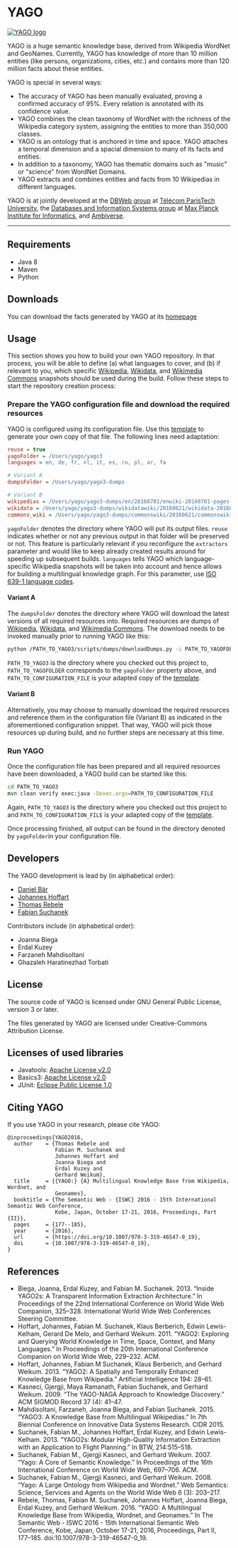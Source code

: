 # YAGO

[![YAGO logo](http://www.mpi-inf.mpg.de/fileadmin/_migrated/RTE/RTEmagicC_yago_logo_mainpage.png.png)](https://yago-knowledge.org)

<!-- TODO: update number of entities / facts -->

YAGO is a huge semantic knowledge base, derived from Wikipedia WordNet and GeoNames. Currently, YAGO has knowledge of more than 10 million entities (like persons, organizations, cities, etc.) and contains more than 120 million facts about these entities.

YAGO is special in several ways:

* The accuracy of YAGO has been manually evaluated, proving a confirmed accuracy of 95%. Every relation is annotated with its confidence value.
* YAGO combines the clean taxonomy of WordNet with the richness of the Wikipedia category system, assigning the entities to more than 350,000 classes.
* YAGO is an ontology that is anchored in time and space. YAGO attaches a temporal dimension and a spacial dimension to many of its facts and entities.
* In addition to a taxonomy, YAGO has thematic domains such as "music" or "science" from WordNet Domains.
* YAGO extracts and combines entities and facts from 10 Wikipedias in different languages.

YAGO is at jointly developed at the [DBWeb group](http://dbweb.enst.fr/) at [Télécom ParisTech University](https://www.telecom-paristech.fr/), the [Databases and Information Systems group](http://www.mpi-inf.mpg.de/departments/databases-and-information-systems/) at [Max Planck Institute for Informatics](http://www.mpi-inf.mpg.de/home/), and [Ambiverse](https://www.ambiverse.com/).

<!-- TODO: mailing list -->

---

## Requirements

* Java 8
* Maven
* Python

## Downloads

You can download the facts generated by YAGO at its [homepage](http://www.mpi-inf.mpg.de/departments/databases-and-information-systems/research/yago-naga/yago/downloads/)

## Usage

This section shows you how to build your own YAGO repository. In that process, you will be able to define (a) what languages to cover, and (b) if relevant to you, which specific [Wikipedia](https://www.wikipedia.org/), [Wikidata](https://www.wikidata.org), and [Wikimedia Commons](https://commons.wikimedia.org) snapshots should be used during the build. Follow these steps to start the repository creation process:

### Prepare the YAGO configuration file and download the required resources

YAGO is configured using its configuration file. Use this [template](blob/master/configuration/yago.ini) to generate your own copy of that file. The following lines need adaptation:

```ini
reuse = true
yagoFolder = /Users/yago/yago3
languages = en, de, fr, nl, it, es, ro, pl, ar, fa

# Variant A
dumpsFolder = /Users/yago/yago3-dumps

# Variant B
wikipedias = /Users/yago/yago3-dumps/en/20160701/enwiki-20160701-pages-articles.xml
wikidata = /Users/yago/yago3-dumps/wikidatawiki/20160621/wikidata-20160621-all-BETA.ttl
commons_wiki = /Users/yago/yago3-dumps/commonswiki/20160621/commonswiki-20160621-pages-articles.xml
```

```yagoFolder``` denotes the directory where YAGO will put its output files. ```reuse``` indicates whether or not any previous output in that folder will be preserved or not. This feature is particularly relevant if you reconfigure the ```extractors``` parameter and would like to keep already created results around for speeding up subsequent builds. ```languages``` tells YAGO which language-specific Wikipedia snapshots will be taken into account and hence allows for building a multilingual knowledge graph. For this parameter, use [ISO 639-1 language codes](https://www.loc.gov/standards/iso639-2/php/code_list.php).

#### Variant A

The ```dumpsFolder``` denotes the directory where YAGO will download the latest versions of all required resources into. Required resources are dumps of [Wikipedia](https://www.wikipedia.org/), [Wikidata](https://www.wikidata.org), and [Wikimedia Commons](https://commons.wikimedia.org). The download needs to be invoked manually prior to running YAGO like this:

```bash
python /PATH_TO_YAGO3/scripts/dumps/downloadDumps.py -i PATH_TO_YAGOFOLDER -y PATH_TO_CONFIGURATION_FILE
```

```PATH_TO_YAGO3``` is the directory where you checked out this project to, ```PATH_TO_YAGOFOLDER``` corresponds to the ```yagoFolder``` property above, and ```PATH_TO_CONFIGURATION_FILE``` is your adapted copy of the [template](blob/master/configuration/yago.ini).

#### Variant B

Alternatively, you may choose to manually download the required resources and reference them in the configuration file (Variant B) as indicated in the aforementioned configuration snippet. That way, YAGO will pick those resources up during build, and no further steps are necessary at this time.

### Run YAGO

Once the configuration file has been prepared and all required resources have been downloaded, a YAGO build can be started like this:

```bash
cd PATH_TO_YAGO3
mvn clean verify exec:java -Dexec.args=PATH_TO_CONFIGURATION_FILE
```

Again, ```PATH_TO_YAGO3``` is the directory where you checked out this project to and ```PATH_TO_CONFIGURATION_FILE``` is your adapted copy of the [template](blob/master/configuration/yago.ini).

Once processing finished, all output can be found in the directory denoted by ```yagoFolder```in your configuration file.

## Developers

The YAGO development is lead by (in alphabetical order):
* [Daniel Bär](https://www.linkedin.com/in/daniel-baer/)
* [Johannes Hoffart](http://www.mpi-inf.mpg.de/~jhoffart)
* [Thomas Rebele](https://thomasrebele.org) 
* [Fabian Suchanek](https://suchanek.name)

Contributors include (in alphabetical order):
* Joanna Biega
* Erdal Kuzey
* Farzaneh Mahdisoltani
* Ghazaleh Haratinezhad Torbati

## License

The source code of YAGO is licensed under GNU General Public License, version 3 or later.

The files generated by YAGO are licensed under Creative-Commons Attribution License.

## Licenses of used libraries

* Javatools: [Apache License v2.0](http://www.apache.org/licenses/LICENSE-2.0)
* Basics3: [Apache License v2.0](http://www.apache.org/licenses/LICENSE-2.0)
* JUnit: [Eclipse Public License 1.0](http://junit.org/junit4/license.html)

## Citing YAGO

If you use YAGO in your research, please cite YAGO:

    @inproceedings{YAGO2016,
      author    = {Thomas Rebele and
                   Fabian M. Suchanek and
                   Johannes Hoffart and
                   Joanna Biega and
                   Erdal Kuzey and
                   Gerhard Weikum},
      title     = {{YAGO:} {A} Multilingual Knowledge Base from Wikipedia, Wordnet, and
                   Geonames},
      booktitle = {The Semantic Web - {ISWC} 2016 - 15th International Semantic Web Conference,
                   Kobe, Japan, October 17-21, 2016, Proceedings, Part {II}},
      pages     = {177--185},
      year      = {2016},
      url       = {https://doi.org/10.1007/978-3-319-46547-0_19},
      doi       = {10.1007/978-3-319-46547-0_19},
    }

## References

* Biega, Joanna, Erdal Kuzey, and Fabian M. Suchanek. 2013. “Inside YAGO2s: A Transparent Information Extraction Architecture.” In Proceedings of the 22nd International Conference on World Wide Web Companion, 325–328. International World Wide Web Conferences Steering Committee. 
* Hoffart, Johannes, Fabian M. Suchanek, Klaus Berberich, Edwin Lewis-Kelham, Gerard De Melo, and Gerhard Weikum. 2011. “YAGO2: Exploring and Querying World Knowledge in Time, Space, Context, and Many Languages.” In Proceedings of the 20th International Conference Companion on World Wide Web, 229–232. ACM. 
* Hoffart, Johannes, Fabian M Suchanek, Klaus Berberich, and Gerhard Weikum. 2013. “YAGO2: A Spatially and Temporally Enhanced Knowledge Base from Wikipedia.” Artificial Intelligence 194: 28–61.
* Kasneci, Gjergji, Maya Ramanath, Fabian Suchanek, and Gerhard Weikum. 2009. “The YAGO-NAGA Approach to Knowledge Discovery.” ACM SIGMOD Record 37 (4): 41–47.
* Mahdisoltani, Farzaneh, Joanna Biega, and Fabian Suchanek. 2015. “YAGO3: A Knowledge Base from Multilingual Wikipedias.” In 7th Biennial Conference on Innovative Data Systems Research. CIDR 2015. 
* Suchanek, Fabian M., Johannes Hoffart, Erdal Kuzey, and Edwin Lewis-Kelham. 2013. “YAGO2s: Modular High-Quality Information Extraction with an Application to Flight Planning.” In BTW, 214:515–518. 
* Suchanek, Fabian M., Gjergji Kasneci, and Gerhard Weikum. 2007. “Yago: A Core of Semantic Knowledge.” In Proceedings of the 16th International Conference on World Wide Web, 697–706. ACM. 
* Suchanek, Fabian M., Gjergji Kasneci, and Gerhard Weikum. 2008. “Yago: A Large Ontology from Wikipedia and Wordnet.” Web Semantics: Science, Services and Agents on the World Wide Web 6 (3): 203–217.
* Rebele, Thomas, Fabian M. Suchanek, Johannes Hoffart, Joanna Biega, Erdal Kuzey, and Gerhard Weikum. 2016. “YAGO: A Multilingual Knowledge Base from Wikipedia, Wordnet, and Geonames.” In The Semantic Web - ISWC 2016 - 15th International Semantic Web Conference, Kobe, Japan, October 17-21, 2016, Proceedings, Part II, 177–185. doi:10.1007/978-3-319-46547-0_19.

